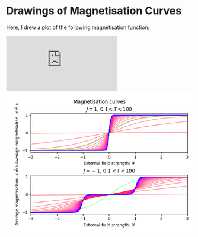 # Drawings of Magnetisation Curves

Here, I drew a plot of the following magnetisation function:

![eqaution](https://latex.codecogs.com/gif.latex?%3C%5Chat%7Bm%7D%3E%20%3D%20%5Cmu_0%20%5Cfrac%7B%5Csinh%7B2%5Cbeta%20%5Cmu_0%20H%7D%7D%7B%5Ccosh%7B2%5Cbeta%20%5Cmu_0%20H%7D%20&plus;%20e%5E%7B-2%5Cbeta%20J%7D%7D)
![magnetisation](magnetisation.png)
